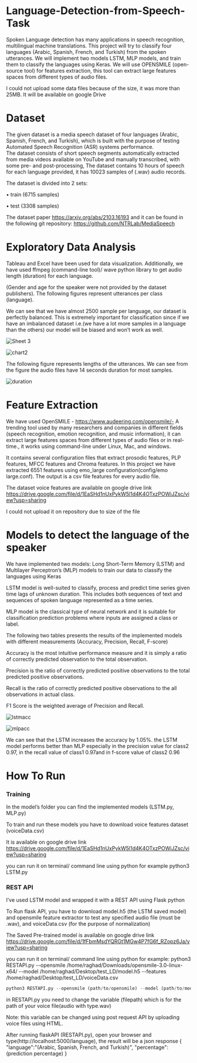 # Language-Detection-from-Speech-Task
Spoken Language detection has many applications in speech recognition, multilingual machine translations. This project will try to classify four languages (Arabic, Spanish, French, and Turkish) from the spoken utterances.
 We will implement two models LSTM, MLP models, and train them to classify the languages using Keras. We will use OPENSMILE (open-source tool) for features extraction, this tool can extract large features spaces from different types of audio files.
 
 I could not upload some data files because of the size, it was more than 25MB. It will be available on google Drive
 
 # Dataset
 The given dataset is a media speech dataset of four languages (Arabic, Spanish, French, and Turkish), which is built with the purpose of testing Automated Speech Recognition (ASR) systems performance.  
The dataset consists of short speech segments automatically extracted from media videos available on YouTube and manually transcribed, with some pre- and post-processing, The dataset contains 10 hours of speech for each language provided, it has 10023 samples of (.wav) audio records.

The dataset is divided into 2 sets:

•	train (6715 samples)

•	test (3308 samples)

The dataset paper https://arxiv.org/abs/2103.16193  and it  can be found in the following git repository: https://github.com/NTRLab/MediaSpeech

# Exploratory Data Analysis
Tableau and Excel have been used for data visualization. Additionally, we have used ffmpeg (command-line tool)/ wave python library to get audio length (duration) for each language.

(Gender and age for the speaker were not provided by the dataset publishers).
The following figures represent utterances per class (language).

We can see that we have almost 2500 sample per language, our dataset is perfectly balanced. This is extremely important for classification since if we have an imbalanced dataset i.e.(we have a lot more samples in a language than the others) our model will be biased and won’t work as well.


![Sheet 3](https://user-images.githubusercontent.com/87562803/126233804-e84e9fb3-dbd0-4711-8078-676f67aa53ae.png)


![chart2](https://user-images.githubusercontent.com/87562803/126233914-5d4ee08b-10d3-4de7-ad42-0a448be72917.PNG)


The following figure represents lengths of the utterances. We can see from the figure the audio files have 14 seconds duration for most samples.

![duration](https://user-images.githubusercontent.com/87562803/126688555-f7ce9111-f043-4b7f-8a0d-56b019ba83de.PNG)


# Feature Extraction 

We have used OpenSMILE - https://www.audeering.com/opensmile/-
A trending tool used by many researchers and companies in different fields (speech recognition, emotion recognition, and music information), it can extract large features spaces from different types of audio files or in real-time., it works using command-line under Linux, Mac, and windows.

It contains several configuration files that extract prosodic features, PLP features, MFCC features and Chroma features.
In this project we have extracted 6551 features using emo_large configuration(config/emo large.conf). The output is a csv file features for every audio file.


The dataset voice features are available on google drive link https://drive.google.com/file/d/1EaSHd1nUxPykW5l1d4K4OTxzPOWiJZsc/view?usp=sharing

I could not upload it on repository due to size of the file

# Models to detect the language of the speaker

We have implemented two models: Long Short-Term Memory (LSTM) and Multilayer Perceptron’s (MLP) models to train our data to classify the languages using Keras

LSTM model is well-suited to classify, process and predict time series given time lags of unknown duration. This includes both sequences of text and sequences of spoken language represented as a time series.

MLP model is the classical type of neural network and it is suitable for classification prediction problems where inputs are assigned a class or label.

The following two tables presents the results of the implemented models with different measurements (Accuracy, Precision, Recall, F-score)

Accuracy is the most intuitive performance measure and it is simply a ratio of correctly predicted observation to the total observation.

Precision is the ratio of correctly predicted positive observations to the total predicted positive observations.

Recall is the ratio of correctly predicted positive observations to the all observations in actual class.

F1 Score is the weighted average of Precision and Recall.


![lstmacc](https://user-images.githubusercontent.com/87562803/126688324-c8f8e4c7-5205-4a07-8ea2-b79385f4fb3f.PNG)

![mlpacc](https://user-images.githubusercontent.com/87562803/126689079-0357f8fd-bf42-4b77-ae2b-9e3907948b4c.PNG)


We can see that the LSTM increases the accuracy by 1.05%. the LSTM model performs better than MLP especially in the precision value for class2 0.97, in the recall value of class1 0.97and in f-score value of class2 0.96

# How To Run

### Training 

In the model’s folder you can find the implemented models (LSTM.py, MLP.py)

To train and run these models you have to download voice features dataset (voiceData.csv)

It is available on google drive link
 https://drive.google.com/file/d/1EaSHd1nUxPykW5l1d4K4OTxzPOWiJZsc/view?usp=sharing
 
you can run it on terminal/ command line using python for example  python3 LSTM.py

### REST API

I’ve used LSTM model and wrapped it with a REST API using Flask python

To Run flask API, you have to download model.h5 (the LSTM saved model) and opensmile feature extractor to test any specified audio file (must be .wav), and voiceData.csv (for the purpose of normalization)

The Saved Pre-trained model is available on google drive link
https://drive.google.com/file/d/1fFbmMsdYQRGt1MGw4P7fG6f_RZopz6Ja/view?usp=sharing

you can run it on terminal/ command line using python for example:
python3 RESTAPI.py --opensmile /home/raghad/Downloads/opensmile-3.0-linux-x64/ --model /home/raghad/Desktop/test_LD/model.h5 --features /home/raghad/Desktop/test_LD/voiceData.csv
```python
python3 RESTAPI.py --opensmile (path/to/opensmile) --model (path/to/model.h5) --features (path/to/voiceData.csv)
```
in RESTAPI.py you need to change the variable (filepath) which is for the path of your voice file(audio with  type.wav)

Note: this variable can be changed using post request API by uploading voice files using HTML. 

After running flaskAPI (RESTAPI.py), open your browser and type(http://localhost:5000/language), the result will be a json response 
{
"language":"(Arabic, Spanish, French, and Turkish)",
"percentage":(prediction percentage)
}
